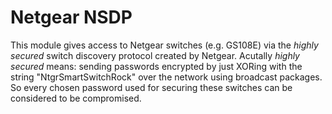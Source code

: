 # Netgear NSDP

This module gives access to Netgear switches (e.g. GS108E) via the *highly secured* switch discovery protocol created by Netgear. Acutally *highly secured* means: sending passwords encrypted by just XORing with the string "NtgrSmartSwitchRock" over the network using broadcast packages. So every chosen password used for securing these switches can be considered to be compromised.


